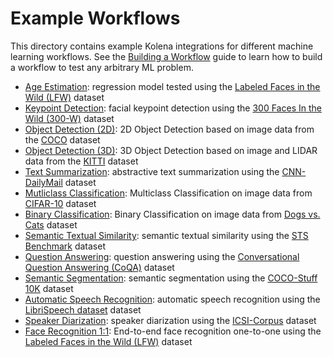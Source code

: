 # Example Workflows

This directory contains example Kolena integrations for different machine learning workflows. See the
[Building a Workflow](https://docs.kolena.com/workflow/building-a-workflow/) guide to learn how to build a workflow to
test any arbitrary ML problem.

- [Age Estimation](./age_estimation): regression model tested using the
  [Labeled Faces in the Wild (LFW)](http://vis-www.cs.umass.edu/lfw/) dataset
- [Keypoint Detection](./keypoint_detection): facial keypoint detection using the
  [300 Faces In the Wild (300-W)](https://ibug.doc.ic.ac.uk/resources/300-W/) dataset
- [Object Detection (2D)](./object_detection_2d): 2D Object Detection based on image data from the
  [COCO](https://cocodataset.org/#overview) dataset
- [Object Detection (3D)](./object_detection_3d): 3D Object Detection based on image and LIDAR data from the
  [KITTI](https://www.cvlibs.net/datasets/kitti/eval_object.php?obj_benchmark=3d) dataset
- [Text Summarization](./text_summarization): abstractive text summarization using the
  [CNN-DailyMail](https://paperswithcode.com/dataset/cnn-daily-mail-1) dataset
- [Mutliclass Classification](https://github.com/kolenaIO/kolena/tree/trunk/examples/workflow/classification#multiclass-classification-on-cifar-10):
  Multiclass Classification
  on image data from [CIFAR-10](https://www.cs.toronto.edu/~kriz/cifar.html) dataset
- [Binary Classification](https://github.com/kolenaIO/kolena/tree/trunk/examples/workflow/classification#binary-classification-on-dogs-vs-cats):
  Binary Classification on image data from [Dogs vs. Cats](https://www.kaggle.com/c/dogs-vs-cats) dataset
- [Semantic Textual Similarity](./semantic_textual_similarity): semantic textual similarity using the
  [STS Benchmark](http://ixa2.si.ehu.eus/stswiki/index.php/STSbenchmark) dataset
- [Question Answering](./question_answering): question answering using the
  [Conversational Question Answering (CoQA)](https://stanfordnlp.github.io/coqa/) dataset
- [Semantic Segmentation](./semantic_segmentation): semantic segmentation using the
  [COCO-Stuff 10K](https://github.com/nightrome/cocostuff10k) dataset
- [Automatic Speech Recognition](./automatic_speech_recognition/): automatic speech recognition using the
  [LibriSpeech dataset](https://www.openslr.org/12) dataset
- [Speaker Diarization](./speaker_diarization/): speaker diarization using the
  [ICSI-Corpus](https://groups.inf.ed.ac.uk/ami/icsi/) dataset
- [Face Recognition 1:1](./face_recognition_11/):
  End-to-end face recognition one-to-one using the [Labeled Faces in the Wild (LFW)](http://vis-www.cs.umass.edu/lfw/) dataset
